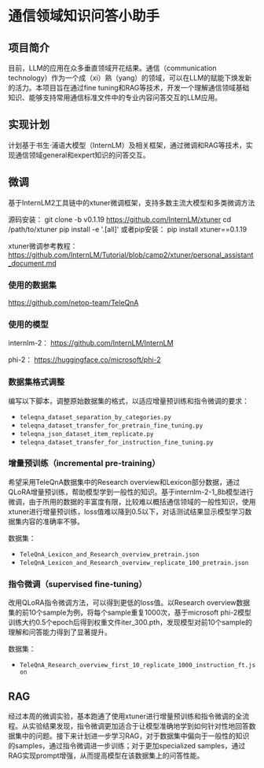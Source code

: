 # 通信领域知识问答小助手

## 项目简介

目前，LLM的应用在众多垂直领域开花结果。通信（communication technology）作为一个成（xi）熟（yang）的领域，可以在LLM的赋能下焕发新的活力。本项目旨在通过fine tuning和RAG等技术，开发一个理解通信领域基础知识、能够支持常用通信标准文件中的专业内容问答交互的LLM应用。

## 实现计划

计划基于书生·浦语大模型（InternLM）及相关框架，通过微调和RAG等技术，实现通信领域general和expert知识的问答交互。

## 微调

基于InternLM2工具链中的xtuner微调框架，支持多数主流大模型和多类微调方法

源码安装：
git clone -b v0.1.19 https://github.com/InternLM/xtuner
cd /path/to/xtuner
pip install -e '.[all]'
或者pip安装：
pip install xtuner==0.1.19

xtuner微调参考教程：
https://github.com/InternLM/Tutorial/blob/camp2/xtuner/personal_assistant_document.md

### 使用的数据集

https://github.com/netop-team/TeleQnA

### 使用的模型

internlm-2：
https://github.com/InternLM/InternLM

phi-2：
https://huggingface.co/microsoft/phi-2

### 数据集格式调整

编写以下脚本，调整原始数据集的格式，以适应增量预训练和指令微调的要求：
- `teleqna_dataset_separation_by_categories.py`
- `teleqna_dataset_transfer_for_pretrain_fine_tuning.py`
- `teleqna_json_dataset_item_replicate.py`
- `teleqna_dataset_transfer_for_instruction_fine_tuning.py`
    
### 增量预训练（incremental pre-training）

希望采用TeleQnA数据集中的Research overview和Lexicon部分数据，通过QLoRA增量预训练，帮助模型学到一般性的知识。基于internlm-2-1_8b模型进行微调，由于所用的数据的丰富度有限，比较难以概括通信领域的一般性知识，使用xtuner进行增量预训练，loss值难以降到0.5以下，对话测试结果显示模型学习数据集内容的准确率不够。

数据集：
- `TeleQnA_Lexicon_and_Research_overview_pretrain.json`
- `TeleQnA_Lexicon_and_Research_overview_replicate_100_pretrain.json`
    
### 指令微调（supervised fine-tuning）

改用QLoRA指令微调方法，可以得到更低的loss值。以Research overview数据集的前10个sample为例，将每个sample重复1000次，基于microsoft phi-2模型训练大约0.5个epoch后得到权重文件iter_300.pth，发现模型对前10个sample的理解和问答能力得到了显著提升。

数据集：
- `TeleQnA_Research_overview_first_10_replicate_1000_instruction_ft.json`

## RAG

经过本周的微调实验，基本跑通了使用xtuner进行增量预训练和指令微调的全流程。从实验结果发现，指令微调更加适合于让模型准确地学到如何针对性地回答数据集中的问题。接下来计划进一步学习RAG，对于数据集中偏向于一般性的知识的samples，通过指令微调进一步训练；对于更加specialized samples，通过RAG实现prompt增强，从而提高模型在该数据集上的问答性能。
